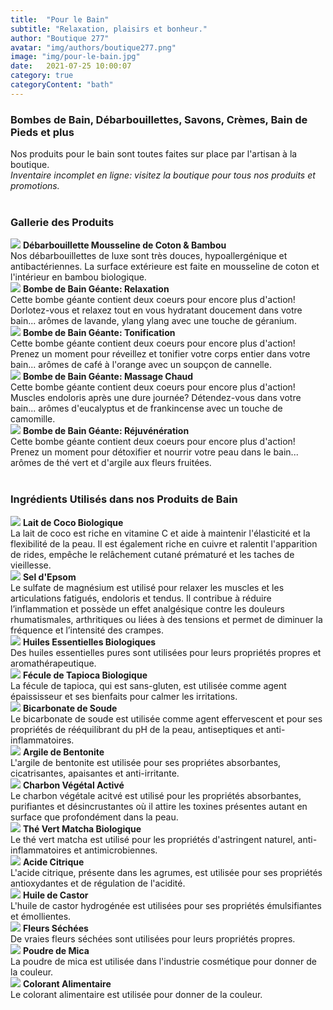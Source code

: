 ```yaml
---
title:  "Pour le Bain"
subtitle: "Relaxation, plaisirs et bonheur."
author: "Boutique 277"
avatar: "img/authors/boutique277.png"
image: "img/pour-le-bain.jpg"
date:   2021-07-25 10:00:07
category: true
categoryContent: "bath"
---
```


### Bombes de Bain, Débarbouillettes, Savons, Crèmes, Bain de Pieds et plus
Nos produits pour le bain sont toutes faites sur place par l'artisan à la boutique.
<br /><i>Inventaire incomplet en ligne: visitez la boutique pour tous nos produits et promotions.</i>
<br /><br />

### Gallerie des Produits
<img class="post-image-product" src="/img/products/washcloths/debarbouillette-vignesoranges.png">
<strong>Débarbouillette Mousseline de Coton & Bambou</strong><br />
Nos débarbouillettes de luxe sont très douces, hypoallergénique et antibactériennes. La surface extérieure est faite en mousseline de coton et l'intérieur en bambou biologique.
<div class="post-image-clear"></div>

<img class="post-image-product" src="/img/products/bathbombs/relaxation.png">
<strong>Bombe de Bain Géante: Relaxation</strong><br />
Cette bombe géante contient deux coeurs pour encore plus d'action! Dorlotez-vous et relaxez tout en vous hydratant doucement dans votre bain... arômes de lavande, ylang ylang avec une touche de géranium.
<div class="post-image-clear"></div>

<img class="post-image-product" src="/img/products/bathbombs/tonification.png">
<strong>Bombe de Bain Géante: Tonification</strong><br />
Cette bombe géante contient deux coeurs pour encore plus d'action! Prenez un moment pour réveillez et tonifier votre corps entier dans votre bain... arômes de café à l'orange avec un soupçon de cannelle.
<div class="post-image-clear"></div>

<img class="post-image-product" src="/img/products/bathbombs/tonification.jpg">
<strong>Bombe de Bain Géante: Massage Chaud</strong><br />
Cette bombe géante contient deux coeurs pour encore plus d'action! Muscles endoloris après une dure journée? Détendez-vous dans votre bain... arômes d'eucalyptus et de frankincense avec un touche de camomille.
<div class="post-image-clear"></div>

<img class="post-image-product" src="/img/products/coming-soon.jpg">
<strong>Bombe de Bain Géante: Réjuvénération</strong><br />
Cette bombe géante contient deux coeurs pour encore plus d'action! Prenez un moment pour détoxifier et nourrir votre peau dans le bain... arômes de thé vert et d'argile aux fleurs fruitées.
<div class="post-image-clear"></div>
<br />

### Ingrédients Utilisés dans nos Produits de Bain
<img class="post-image" src="/img/ingredients/cocomilk.png">
<strong>Lait de Coco Biologique</strong><br />
La lait de coco est riche en vitamine C et aide à maintenir l'élasticité et la flexibilité de la peau. Il est également riche en cuivre et ralentit l'apparition de rides, empêche le relâchement cutané prématuré et les taches de vieillesse.
<div class="post-image-clear"></div>

<img class="post-image" src="/img/ingredients/epsomsalt.png">
<strong>Sel d'Epsom</strong><br />
Le sulfate de magnésium est utilisé pour relaxer les muscles et les articulations fatigués, endoloris et tendus. Il contribue à réduire l’inflammation et possède un effet analgésique contre les douleurs rhumatismales, arthritiques ou liées à des tensions et permet de diminuer la fréquence et l’intensité des crampes.
<div class="post-image-clear"></div>

<img class="post-image" src="/img/ingredients/essentialoils.png">
<strong>Huiles Essentielles Biologiques</strong><br />
Des huiles essentielles pures sont utilisées pour leurs propriétés propres et aromathérapeutique.
<div class="post-image-clear"></div>

<img class="post-image" src="/img/ingredients/tapiocastarch.png">
<strong>Fécule de Tapioca Biologique</strong><br />
La fécule de tapioca, qui est sans-gluten, est utilisée comme agent épaississeur et ses bienfaits pour calmer les irritations.
<div class="post-image-clear"></div>

<img class="post-image" src="/img/ingredients/bakingsoda.png">
<strong>Bicarbonate de Soude</strong><br />
Le bicarbonate de soude est utilisée comme agent effervescent et pour ses propriétés de rééquilibrant du pH de la peau, antiseptiques et anti-inflammatoires.
<div class="post-image-clear"></div>

<img class="post-image" src="/img/ingredients/bentoniteclay.png">
<strong>Argile de Bentonite</strong><br />
L'argile de bentonite est utilisée pour ses propriétes absorbantes, cicatrisantes, apaisantes et anti-irritante.
<div class="post-image-clear"></div>

<img class="post-image" src="/img/ingredients/activatedcharcoal.png">
<strong>Charbon Végétal Activé</strong><br />
Le charbon végétale acitvé est utilisé pour les propriétés absorbantes, purifiantes et désincrustantes où il attire les toxines présentes autant en surface que profondément dans la peau.
<div class="post-image-clear"></div>

<img class="post-image" src="/img/ingredients/matchagreentea.jpg">
<strong>Thé Vert Matcha Biologique</strong><br />
Le thé vert matcha est utilisé pour les propriétés d'astringent naturel, anti-inflammatoires et antimicrobiennes.
<div class="post-image-clear"></div>

<img class="post-image" src="/img/ingredients/citricacid.png">
<strong>Acide Citrique</strong><br />
L'acide citrique, présente dans les agrumes, est utilisée pour ses propriétés antioxydantes et de régulation de l'acidité.
<div class="post-image-clear"></div>

<img class="post-image" src="/img/ingredients/castoroil.png">
<strong>Huile de Castor</strong><br />
L'huile de castor hydrogénée est utilisées pour ses propriétés émulsifiantes et émollientes.
<div class="post-image-clear"></div>

<img class="post-image" src="/img/ingredients/driedroses.png">
<strong>Fleurs Séchées</strong><br />
De vraies fleurs séchées sont utilisées pour leurs propriétés propres.
<div class="post-image-clear"></div>

<img class="post-image" src="/img/ingredients/micapowder.png">
<strong>Poudre de Mica</strong><br />
La poudre de mica est utilisée dans l'industrie cosmétique pour donner de la couleur.
<div class="post-image-clear"></div>

<img class="post-image" src="/img/ingredients/foodcoloring.png">
<strong>Colorant Alimentaire</strong><br />
Le colorant alimentaire est utilisée pour donner de la couleur.
<div class="post-image-clear"></div>